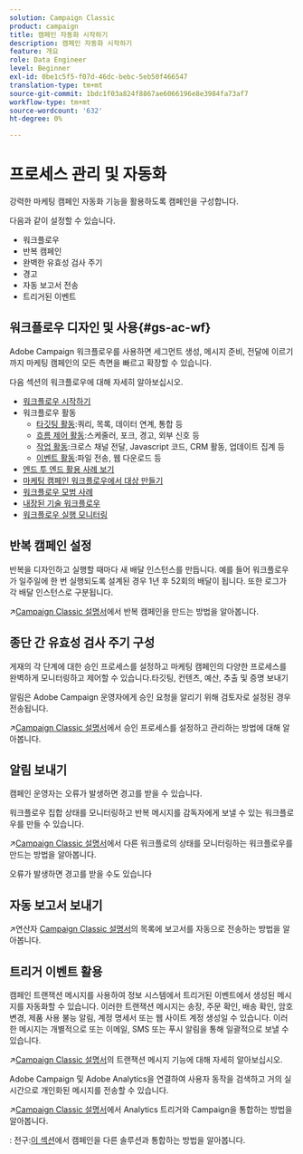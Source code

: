 ```yaml
---
solution: Campaign Classic
product: campaign
title: 캠페인 자동화 시작하기
description: 캠페인 자동화 시작하기
feature: 개요
role: Data Engineer
level: Beginner
exl-id: 0be1c5f5-f07d-46dc-bebc-5eb50f466547
translation-type: tm+mt
source-git-commit: 1bdc1f03a824f8867ae6066196e8e3984fa73af7
workflow-type: tm+mt
source-wordcount: '632'
ht-degree: 0%

---
```


# 프로세스 관리 및 자동화

강력한 마케팅 캠페인 자동화 기능을 활용하도록 캠페인을 구성합니다.

다음과 같이 설정할 수 있습니다.

* 워크플로우
* 반복 캠페인
* 완벽한 유효성 검사 주기
* 경고
* 자동 보고서 전송
* 트리거된 이벤트

## 워크플로우 디자인 및 사용{#gs-ac-wf}

Adobe Campaign 워크플로우를 사용하면 세그먼트 생성, 메시지 준비, 전달에 이르기까지 마케팅 캠페인의 모든 측면을 빠르고 확장할 수 있습니다.

다음 섹션의 워크플로우에 대해 자세히 알아보십시오.

* [워크플로우 시작하기](https://experienceleague.adobe.com/docs/campaign-classic/using/automating-with-workflows/introduction/about-workflows.html?lang=en#automating-with-workflows)
* 워크플로우 활동
   * [타깃팅 활동](https://experienceleague.adobe.com/docs/campaign-classic/using/automating-with-workflows/targeting-activities/about-targeting-activities.html):쿼리, 목록, 데이터 연계, 통합 등
   * [흐름 제어 활동](https://experienceleague.adobe.com/docs/campaign-classic/using/automating-with-workflows/flow-control-activities/about-flow-control-activities.html):스케줄러, 포크, 경고, 외부 신호 등
   * [작업 활동](https://experienceleague.adobe.com/docs/campaign-classic/using/automating-with-workflows/action-activities/about-action-activities.html):크로스 채널 전달, Javascript 코드, CRM 활동, 업데이트 집계 등
   * [이벤트 활동](https://experienceleague.adobe.com/docs/campaign-classic/using/automating-with-workflows/action-activities/about-action-activities.html):파일 전송, 웹 다운로드 등
* [엔드 투 엔드 활용 사례 보기](https://experienceleague.adobe.com/docs/campaign-classic/using/automating-with-workflows/use-cases/about-workflow-use-cases.html)
* [마케팅 캠페인 워크플로우에서 대상 만들기](https://experienceleague.adobe.com/docs/campaign-classic/using/orchestrating-campaigns/orchestrate-campaigns/marketing-campaign-target.html?lang=en#building-the-main-target-in-a-workflow)
* [워크플로우 모범 사례](https://experienceleague.adobe.com/docs/campaign-classic/using/automating-with-workflows/introduction/workflow-best-practices.html)
* [내장된 기술 워크플로우](https://experienceleague.adobe.com/docs/campaign-classic/using/automating-with-workflows/advanced-management/about-technical-workflows.html)
* [워크플로우 실행 모니터링](https://experienceleague.adobe.com/docs/campaign-classic/using/automating-with-workflows/monitoring-workflows/monitoring-workflow-execution.html)

## 반복 캠페인 설정

반복을 디자인하고 실행할 때마다 새 배달 인스턴스를 만듭니다. 예를 들어 워크플로우가 일주일에 한 번 실행되도록 설계된 경우 1년 후 52회의 배달이 됩니다. 또한 로그가 각 배달 인스턴스로 구분됩니다.

:arrow_upper_right:[Campaign Classic 설명서](https://experienceleague.adobe.com/docs/campaign-classic/using/orchestrating-campaigns/orchestrate-campaigns/setting-up-marketing-campaigns.html?lang=en#recurring-and-periodic-campaigns)에서 반복 캠페인을 만드는 방법을 알아봅니다.

## 종단 간 유효성 검사 주기 구성

게재의 각 단계에 대한 승인 프로세스를 설정하고 마케팅 캠페인의 다양한 프로세스를 완벽하게 모니터링하고 제어할 수 있습니다.타깃팅, 컨텐츠, 예산, 추출 및 증명 보내기

알림은 Adobe Campaign 운영자에게 승인 요청을 알리기 위해 검토자로 설정된 경우 전송됩니다.

:arrow_upper_right:[Campaign Classic 설명서](https://experienceleague.adobe.com/docs/campaign-classic/using/orchestrating-campaigns/orchestrate-campaigns/marketing-campaign-approval.html)에서 승인 프로세스를 설정하고 관리하는 방법에 대해 알아봅니다.


## 알림 보내기

캠페인 운영자는 오류가 발생하면 경고를 받을 수 있습니다.

워크플로우 집합 상태를 모니터링하고 반복 메시지를 감독자에게 보낼 수 있는 워크플로우를 만들 수 있습니다.

:arrow_upper_right:[Campaign Classic 설명서](https://experienceleague.adobe.com/docs/campaign-classic/using/automating-with-workflows/use-cases/monitoring/supervising-workflows.html?lang=en#step-1--creating-the-monitoring-workflow)에서 다른 워크플로의 상태를 모니터링하는 워크플로우를 만드는 방법을 알아봅니다.

오류가 발생하면 경고를 받을 수도 있습니다

## 자동 보고서 보내기

:arrow_upper_right:연산자 [Campaign Classic 설명서](https://experienceleague.adobe.com/docs/campaign-classic/using/automating-with-workflows/use-cases/monitoring/sending-a-report-to-a-list.html?lang=en#step-1--creating-the-recipient-list)의 목록에 보고서를 자동으로 전송하는 방법을 알아봅니다.


## 트리거 이벤트 활용

캠페인 트랜잭션 메시지를 사용하여 정보 시스템에서 트리거된 이벤트에서 생성된 메시지를 자동화할 수 있습니다. 이러한 트랜잭션 메시지는 송장, 주문 확인, 배송 확인, 암호 변경, 제품 사용 불능 알림, 계정 명세서 또는 웹 사이트 계정 생성일 수 있습니다. 이러한 메시지는 개별적으로 또는 이메일, SMS 또는 푸시 알림을 통해 일괄적으로 보낼 수 있습니다.

:arrow_upper_right:[Campaign Classic 설명서](https://experienceleague.adobe.com/docs/campaign-classic/using/transactional-messaging/introduction/about-transactional-messaging.html?lang=en#transactional-messaging)의 트랜잭션 메시지 기능에 대해 자세히 알아보십시오.


Adobe Campaign 및 Adobe Analytics을 연결하여 사용자 동작을 검색하고 거의 실시간으로 개인화된 메시지를 전송할 수 있습니다.

:arrow_upper_right:[Campaign Classic 설명서](https://experienceleague.adobe.com/docs/campaign-classic/using/integrating-with-adobe-experience-cloud/experience-triggers/about-triggers.html?lang=en#integrating-with-adobe-experience-cloud)에서 Analytics 트리거와 Campaign을 통합하는 방법을 알아봅니다.

: 전구:[이 섹션](../start/connect.md)에서 캠페인을 다른 솔루션과 통합하는 방법을 알아봅니다.
